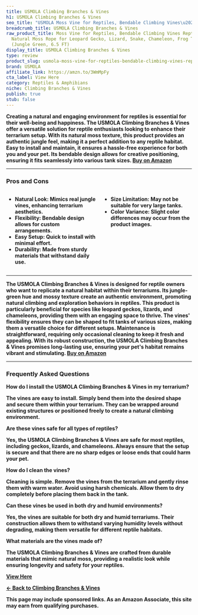 ```yaml
---
title: USMOLA Climbing Branches & Vines
h1: USMOLA Climbing Branches & Vines
seo_title: "USMOLA Moss Vine for Reptiles, Bendable Climbing Vines\u2026"
breadcrumb_title: USMOLA Climbing Branches & Vines
raw_product_title: Moss Vine for Reptiles, Bendable Climbing Vines Reptile Tank Accessories,
  Natural Moss Rope for Leopard Gecko, Lizard, Snake, Chameleon, Frog Terrarium Decor
  (Jungle Green, 6.5 FT)
display_title: USMOLA Climbing Branches & Vines
type: review
product_slug: usmola-moss-vine-for-reptiles-bendable-climbing-vines-reptile-tank-acce-ceab5b48
brand: USMOLA
affiliate_link: https://amzn.to/3WmMpFy
cta_label: View Here
category: Reptiles & Amphibians
niche: Climbing Branches & Vines
publish: true
stub: false
---
```


<div id="intro" class="full-width">
  <p><strong>Creating a natural and engaging environment for reptiles is essential for their well-being and happiness. The USMOLA Climbing Branches & Vines offer a versatile solution for reptile enthusiasts looking to enhance their terrarium setup. With its natural moss texture, this product provides an authentic jungle feel, making it a perfect addition to any reptile habitat. Easy to install and maintain, it ensures a hassle-free experience for both you and your pet. Its bendable design allows for creative positioning, ensuring it fits seamlessly into various tank sizes. <a href="https://amzn.to/3WmMpFy" rel="nofollow sponsored noopener" target="_blank"><strong>Buy on Amazon</strong></a></p>
</div>

<hr />
<h3 id="pros-cons">Pros and Cons</h3>
<div class="pc-grid" style="display:grid;grid-template-columns:1fr 1fr;gap:16px;">
  <ul>
    <li><strong>Natural Look:</strong> Mimics real jungle vines, enhancing terrarium aesthetics.</li>
    <li><strong>Flexibility:</strong> Bendable design allows for custom arrangements.</li>
    <li><strong>Easy Setup:</strong> Quick to install with minimal effort.</li>
    <li><strong>Durability:</strong> Made from sturdy materials that withstand daily use.</li>
  </ul>
  <ul>
    <li><strong>Size Limitation:</strong> May not be suitable for very large tanks.</li>
    <li><strong>Color Variance:</strong> Slight color differences may occur from the product images.</li>
  </ul>
</div>
<hr />

<div class="full-width">
  <p>The USMOLA Climbing Branches & Vines is designed for reptile owners who want to replicate a natural habitat within their terrariums. Its jungle-green hue and mossy texture create an authentic environment, promoting natural climbing and exploration behaviors in reptiles. This product is particularly beneficial for species like leopard geckos, lizards, and chameleons, providing them with an engaging space to thrive. The vines' flexibility ensures they can be shaped to fit tanks of various sizes, making them a versatile choice for different setups. Maintenance is straightforward, requiring only occasional cleaning to keep it fresh and appealing. With its robust construction, the USMOLA Climbing Branches & Vines promises long-lasting use, ensuring your pet's habitat remains vibrant and stimulating. <a href="https://amzn.to/3WmMpFy" rel="nofollow sponsored noopener" target="_blank"><strong>Buy on Amazon</strong></a></p>
</div>

<hr />
<h3 id="faqs">Frequently Asked Questions</h3>

<p><strong>How do I install the USMOLA Climbing Branches & Vines in my terrarium?</strong></p>
<p>The vines are easy to install. Simply bend them into the desired shape and secure them within your terrarium. They can be wrapped around existing structures or positioned freely to create a natural climbing environment.</p>

<p><strong>Are these vines safe for all types of reptiles?</strong></p>
<p>Yes, the USMOLA Climbing Branches & Vines are safe for most reptiles, including geckos, lizards, and chameleons. Always ensure that the setup is secure and that there are no sharp edges or loose ends that could harm your pet.</p>

<p><strong>How do I clean the vines?</strong></p>
<p>Cleaning is simple. Remove the vines from the terrarium and gently rinse them with warm water. Avoid using harsh chemicals. Allow them to dry completely before placing them back in the tank.</p>

<p><strong>Can these vines be used in both dry and humid environments?</strong></p>
<p>Yes, the vines are suitable for both dry and humid terrariums. Their construction allows them to withstand varying humidity levels without degrading, making them versatile for different reptile habitats.</p>

<p><strong>What materials are the vines made of?</strong></p>
<p>The USMOLA Climbing Branches & Vines are crafted from durable materials that mimic natural moss, providing a realistic look while ensuring longevity and safety for your reptiles.</p>
<p><a class="btn" href="https://amzn.to/3WmMpFy" target="_blank" rel="nofollow sponsored noopener">View Here</a></p>
<p><a href="/roundups/reptiles-amphibians/climbing-branches-vines/">← Back to Climbing Branches & Vines</a></p>
<aside class="disclosure">This page may include sponsored links. As an Amazon Associate, this site may earn from qualifying purchases.</aside>
